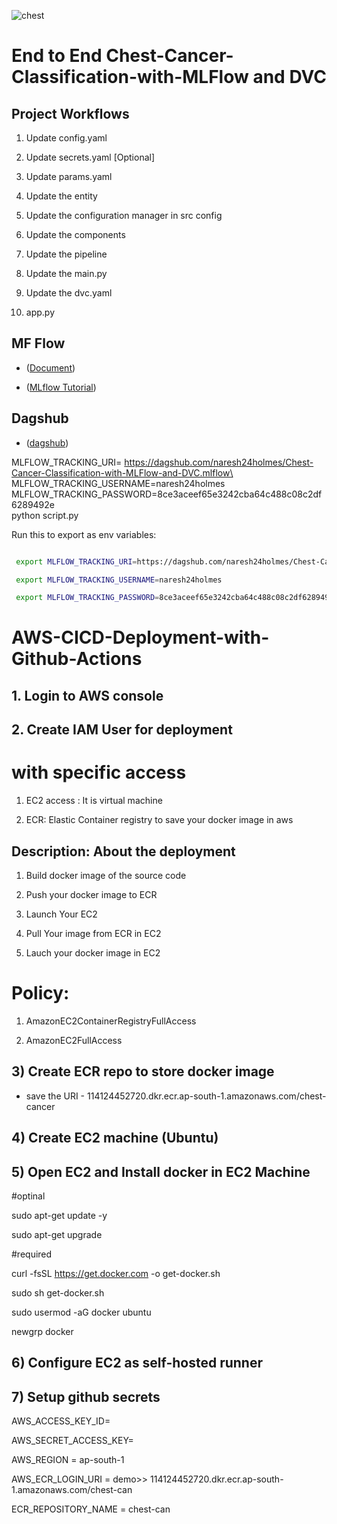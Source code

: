 
![chest](https://github.com/naresh24holmes/Chest-Cancer-Classification-with-MLFlow-and-DVC/assets/118437678/3bad45a7-b721-4dac-9f4a-ec9cebf3f5bf)


# End to End Chest-Cancer-Classification-with-MLFlow and DVC

## Project Workflows

1. Update config.yaml

2. Update secrets.yaml [Optional]

3. Update params.yaml

4. Update the entity

5. Update the configuration manager in src config

6. Update the components

7. Update the pipeline

8. Update the main.py

9. Update the dvc.yaml

10. app.py

## MF Flow

* ([Document](https://mlflow.org/docs/latest/index.html))

* ([MLflow Tutorial](https://youtube.com/playlist?list=PLkz_y24mlSJZrqiZ4_cLUiP0CBN5wFmTb&si=zEp_C8zLHt1DzWKK))

## Dagshub

* ([dagshub](https://dagshub.com/))

MLFLOW_TRACKING_URI= https://dagshub.com/naresh24holmes/Chest-Cancer-Classification-with-MLFlow-and-DVC.mlflow\
MLFLOW_TRACKING_USERNAME=naresh24holmes \
MLFLOW_TRACKING_PASSWORD=8ce3aceef65e3242cba64c488c08c2df6289492e \
python script.py

Run this to export as env variables:




```bash

 export MLFLOW_TRACKING_URI=https://dagshub.com/naresh24holmes/Chest-Cancer-Classification-with-MLFlow-and-DVC.mlflow

 export MLFLOW_TRACKING_USERNAME=naresh24holmes 

 export MLFLOW_TRACKING_PASSWORD=8ce3aceef65e3242cba64c488c08c2df6289492e
```
# AWS-CICD-Deployment-with-Github-Actions

## 1. Login to AWS console
## 2. Create IAM User for deployment

# with specific access

1) EC2 access : It is virtual machine

2) ECR: Elastic Container registry to save your docker image in aws


## Description: About the deployment

1. Build docker image of the source code

2. Push your docker image to ECR

3. Launch Your EC2 

4. Pull Your image from ECR in EC2

5. Lauch your docker image in EC2

# Policy:

1. AmazonEC2ContainerRegistryFullAccess

2. AmazonEC2FullAccess

## 3) Create ECR repo to store docker image
- save the URI - 114124452720.dkr.ecr.ap-south-1.amazonaws.com/chest-cancer

## 4) Create EC2 machine (Ubuntu)

## 5) Open EC2 and Install docker in EC2 Machine

#optinal

sudo apt-get update -y

sudo apt-get upgrade

#required

curl -fsSL https://get.docker.com -o get-docker.sh

sudo sh get-docker.sh

sudo usermod -aG docker ubuntu

newgrp docker

## 6) Configure EC2 as self-hosted runner

## 7) Setup github secrets

AWS_ACCESS_KEY_ID=

AWS_SECRET_ACCESS_KEY=

AWS_REGION = ap-south-1

AWS_ECR_LOGIN_URI = demo>>  114124452720.dkr.ecr.ap-south-1.amazonaws.com/chest-can

ECR_REPOSITORY_NAME = chest-can




